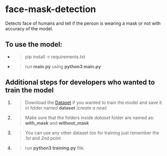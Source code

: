 # face-mask-detection

Detects face of humans and tell if the person is wearing a mask or not with accuracy of the model. 

## To use the model:

* > pip install -r requirements.txt
* > run **main.py** using **python3 main.py**

## Additional steps for developers who wanted to train the model

1. > Download the [Dataset](https://www.kaggle.com/omkargurav/face-mask-dataset) if you wanted to train the model and save it in folder named **dataset** *(create a new)*
2. > Make sure that the folders inside *dataset* folder are named as: **with_mask** and **without_mask**
3. > You can use any other dataset too for training just remember the _1st_ and _2nd_ point
4. > run **python3 training.py** file.
